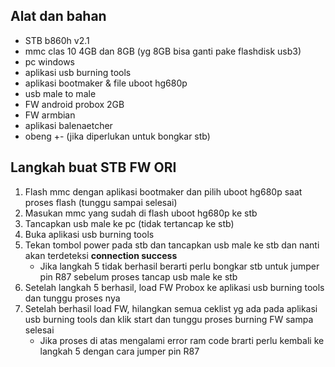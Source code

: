 ## Alat dan bahan
- STB b860h v2.1
- mmc clas 10 4GB dan 8GB (yg 8GB bisa ganti pake flashdisk usb3)
- pc windows
- aplikasi usb burning tools
- aplikasi bootmaker & file uboot hg680p
- usb male to male
- FW android probox 2GB
- FW armbian
- aplikasi balenaetcher
- obeng +- (jika diperlukan untuk bongkar stb)

## Langkah buat STB FW ORI
1. Flash mmc dengan aplikasi bootmaker dan pilih uboot hg680p saat proses flash (tunggu sampai selesai)
2. Masukan mmc yang sudah di flash uboot hg680p ke stb
3. Tancapkan usb male ke pc (tidak tertancap ke stb)
4. Buka aplikasi usb burning tools
5. Tekan tombol power pada stb dan tancapkan usb male ke stb dan nanti akan terdeteksi <b>connection success</b>
   - Jika langkah 5 tidak berhasil berarti perlu bongkar stb untuk jumper pin R87 sebelum proses tancap usb male ke stb
6. Setelah langkah 5 berhasil, load FW Probox ke aplikasi usb burning tools dan tunggu proses nya
7. Setelah berhasil load FW, hilangkan semua ceklist yg ada pada aplikasi usb burning tools dan klik start dan tunggu proses burning FW sampa selesai
   - Jika proses di atas mengalami error ram code brarti perlu kembali ke langkah 5 dengan cara jumper pin R87
